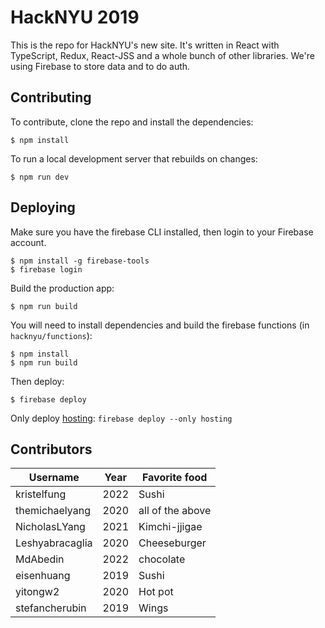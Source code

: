# HackNYU 2019

This is the repo for HackNYU's new site. It's written in React with
TypeScript, Redux, React-JSS and a whole bunch of other libraries.
We're using Firebase to store data and to do auth.

## Contributing

To contribute, clone the repo and install the dependencies:

```
$ npm install
```

To run a local development server that rebuilds on changes:

```
$ npm run dev
```

## Deploying

Make sure you have the firebase CLI installed, then login to your Firebase account.
```
$ npm install -g firebase-tools
$ firebase login
```

Build the production app:
```
$ npm run build
```

You will need to install dependencies and build the firebase functions (in `hacknyu/functions`):
```
$ npm install
$ npm run build
```

Then deploy:
```
$ firebase deploy
```

Only deploy [hosting](https://firebase.google.com/docs/cli/#partial_deploys): `firebase deploy --only hosting`

  
## Contributors

|  Username      | Year | Favorite food    |
|----------------|------|------------------|
| kristelfung    | 2022 | Sushi            |
| themichaelyang | 2020 | all of the above |
| NicholasLYang  | 2021 | Kimchi-jjigae    |
| Leshyabracaglia| 2020 | Cheeseburger     |
| MdAbedin       | 2022 | chocolate        |
| eisenhuang     | 2019 | Sushi            |
| yitongw2       | 2020 | Hot pot          |
| stefancherubin | 2019 | Wings            |

